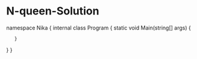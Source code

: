 # N-queen-Solution
namespace Nika
{
   internal class Program
   {
       static void Main(string[] args)
       {
           
       }
   }
}
